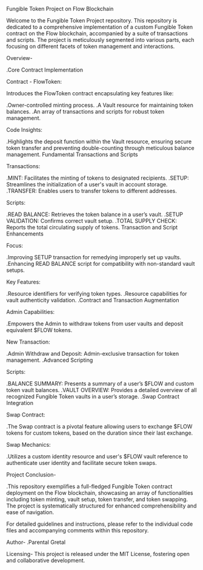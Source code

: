 Fungible Token Project on Flow Blockchain

Welcome to the Fungible Token Project repository. This repository is dedicated to a comprehensive implementation of a custom Fungible Token contract on the Flow blockchain, accompanied by a suite of transactions and scripts. The project is meticulously segmented into various parts, each focusing on different facets of token management and interactions.

Overview-

.Core Contract Implementation

Contract - FlowToken:

Introduces the FlowToken contract encapsulating key features like:

.Owner-controlled minting process.
.A Vault resource for maintaining token balances.
.An array of transactions and scripts for robust token management.

Code Insights:

.Highlights the deposit function within the Vault resource, ensuring secure token transfer and preventing double-counting through meticulous balance management.
Fundamental Transactions and Scripts

Transactions:

.MINT: Facilitates the minting of tokens to designated recipients.
.SETUP: Streamlines the initialization of a user's vault in account storage.
.TRANSFER: Enables users to transfer tokens to different addresses.

Scripts:

.READ BALANCE: Retrieves the token balance in a user’s vault.
.SETUP VALIDATION: Confirms correct vault setup.
.TOTAL SUPPLY CHECK: Reports the total circulating supply of tokens.
Transaction and Script Enhancements

Focus:

.Improving SETUP transaction for remedying improperly set up vaults.
.Enhancing READ BALANCE script for compatibility with non-standard vault setups.

Key Features:

.Resource identifiers for verifying token types.
.Resource capabilities for vault authenticity validation.
.Contract and Transaction Augmentation

Admin Capabilities:

.Empowers the Admin to withdraw tokens from user vaults and deposit equivalent $FLOW tokens.

New Transaction:

.Admin Withdraw and Deposit: Admin-exclusive transaction for token management.
.Advanced Scripting

Scripts:

.BALANCE SUMMARY: Presents a summary of a user’s $FLOW and custom token vault balances.
.VAULT OVERVIEW: Provides a detailed overview of all recognized Fungible Token vaults in a user’s storage.
.Swap Contract Integration

Swap Contract:

.The Swap contract is a pivotal feature allowing users to exchange $FLOW tokens for custom tokens, based on the duration since their last exchange.

Swap Mechanics:

.Utilizes a custom identity resource and user's $FLOW vault reference to authenticate user identity and facilitate secure token swaps.

Project Conclusion-

.This repository exemplifies a full-fledged Fungible Token contract deployment on the Flow blockchain, showcasing an array of functionalities including token minting, vault setup, token transfer, and token swapping. The project is systematically structured for enhanced comprehensibility and ease of navigation.

For detailed guidelines and instructions, please refer to the individual code files and accompanying comments within this repository.

Author-
.Parental Gretal

Licensing-
This project is released under the MIT License, fostering open and collaborative development.
